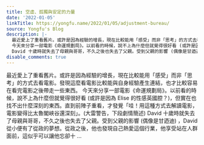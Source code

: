 ```yaml
---
title: 空虛、孤獨與安定的力量
date: '2022-01-05'
linkTitle: https://yongfu.name/2022/01/05/adjustment-bureau/
source: Yongfu's Blog
description: |-
  最近愛上了重看舊片。或許是因為經驗的增長，現在比較能用「感受」而非「思考」的方式去看電影。發現這麼看電影比較能與自身經驗產生連結，也才比較容易在看完電影之後帶走一些東西。
  今天來分享一部電影《命運規劃局》。以前看的時候，說不上為什麼但就覺得很好看 (或許是因為 Elise 的性感英國腔？)，但實在也找不出什麼深刻的東西。直到前陣子重看，才發覺「哇！用這種方式去解讀電影，電影變得比太魯閣峽谷還深刻」。(大雷警告，下段劇情簡述)
  David 十歲時就失去了母親與哥哥，不久之後也失去了父親。受到父親的影響 (偶像是甘迺迪) ，David 從小便有了從政的夢想。從政之後，他也發現自己熱愛這個行業，他享受站在人群面前，這似乎可以讓他忘卻十 ...
disable_comments: true
---
```

最近愛上了重看舊片。或許是因為經驗的增長，現在比較能用「感受」而非「思考」的方式去看電影。發現這麼看電影比較能與自身經驗產生連結，也才比較容易在看完電影之後帶走一些東西。
今天來分享一部電影《命運規劃局》。以前看的時候，說不上為什麼但就覺得很好看 (或許是因為 Elise 的性感英國腔？)，但實在也找不出什麼深刻的東西。直到前陣子重看，才發覺「哇！用這種方式去解讀電影，電影變得比太魯閣峽谷還深刻」。(大雷警告，下段劇情簡述)
David 十歲時就失去了母親與哥哥，不久之後也失去了父親。受到父親的影響 (偶像是甘迺迪) ，David 從小便有了從政的夢想。從政之後，他也發現自己熱愛這個行業，他享受站在人群面前，這似乎可以讓他忘卻十 ...
